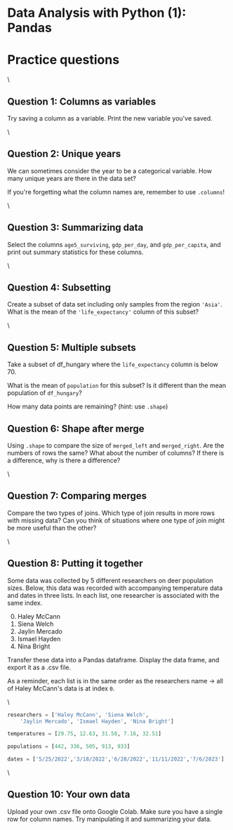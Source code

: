 # Data Analysis with Python (1): Pandas
# Practice questions

\

## Question 1: Columns as variables

Try saving a column as a variable. Print the new variable you've saved. 

\

## Question 2: Unique years
We can sometimes consider the year to be a categorical variable. How many unique years are there in the data set?

If you're forgetting what the column names are, remember to use `.columns`!

\

## Question 3: Summarizing data
Select the columns `age5_surviving`, `gdp_per_day`, and `gdp_per_capita`, and print out summary statistics for these columns.

\

## Question 4: Subsetting

Create a subset of data set including only samples from the region `'Asia'`. What is the mean of the `'life_expectancy'` column of this subset?

\

## Question 5: Multiple subsets

Take a subset of df_hungary where the `life_expectancy` column is below 70.

What is the mean of `population` for this subset? Is it different than the mean population of `df_hungary`?

How many data points are remaining? (hint: use `.shape`)

## Question 6: Shape after merge

Using `.shape` to compare the size of `merged_left` and `merged_right`. Are the numbers of rows the same? What about the number of columns? If there is a difference, why is there a difference?

\

## Question 7: Comparing merges

Compare the two types of joins. Which type of join results in more rows with missing data? Can you think of situations where one type of join might be more useful than the other?

\

## Question 8: Putting it together

Some data was collected by 5 different researchers on deer population sizes. Below, this data was recorded with accompanying temperature data and dates in three lists. In each list, one researcher is associated with the same index.

0. Haley McCann
1. Siena Welch
2. Jaylin Mercado
3. Ismael Hayden
4. Nina Bright

Transfer these data into a Pandas dataframe. Display the data frame, and export it as a .csv file.

As a reminder, each list is in the same order as the researchers name -> all of Haley McCann's data is at index `0`.

\

```python
researchers = ['Haley McCann', 'Siena Welch', 
    'Jaylin Mercado', 'Ismael Hayden', 'Nina Bright']

temperatures = [29.75, 12.63, 31.58, 7.16, 32.51]

populations = [442, 336, 505, 913, 933]

dates = ['5/25/2022','3/18/2022','6/28/2022','11/11/2022','7/6/2023']
```

\

## Question 10: Your own data

Upload your own .csv file onto Google Colab. Make sure you have a single row for column names. Try manipulating it and summarizing your data.